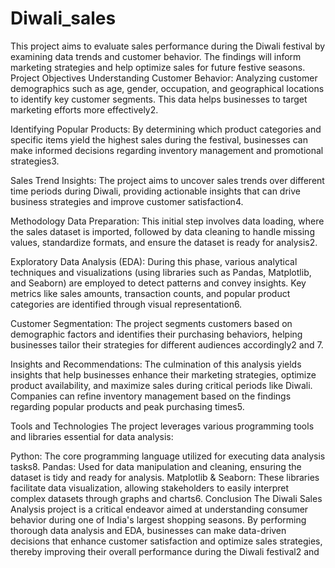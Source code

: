 # Diwali_sales
This project aims to evaluate sales performance during the Diwali festival by examining data trends and customer behavior. The findings will inform marketing strategies and help optimize sales for future festive seasons.
Project Objectives
Understanding Customer Behavior: Analyzing customer demographics such as age, gender, occupation, and geographical locations to identify key customer segments. This data helps businesses to target marketing efforts more effectively2.

Identifying Popular Products: By determining which product categories and specific items yield the highest sales during the festival, businesses can make informed decisions regarding inventory management and promotional strategies3.

Sales Trend Insights: The project aims to uncover sales trends over different time periods during Diwali, providing actionable insights that can drive business strategies and improve customer satisfaction4.

Methodology
Data Preparation: This initial step involves data loading, where the sales dataset is imported, followed by data cleaning to handle missing values, standardize formats, and ensure the dataset is ready for analysis2.

Exploratory Data Analysis (EDA): During this phase, various analytical techniques and visualizations (using libraries such as Pandas, Matplotlib, and Seaborn) are employed to detect patterns and convey insights. Key metrics like sales amounts, transaction counts, and popular product categories are identified through visual representation6.

Customer Segmentation: The project segments customers based on demographic factors and identifies their purchasing behaviors, helping businesses tailor their strategies for different audiences accordingly2 and 7.

Insights and Recommendations: The culmination of this analysis yields insights that help businesses enhance their marketing strategies, optimize product availability, and maximize sales during critical periods like Diwali. Companies can refine inventory management based on the findings regarding popular products and peak purchasing times5.

Tools and Technologies
The project leverages various programming tools and libraries essential for data analysis:

Python: The core programming language utilized for executing data analysis tasks8.
Pandas: Used for data manipulation and cleaning, ensuring the dataset is tidy and ready for analysis.
Matplotlib & Seaborn: These libraries facilitate data visualization, allowing stakeholders to easily interpret complex datasets through graphs and charts6.
Conclusion
The Diwali Sales Analysis project is a critical endeavor aimed at understanding consumer behavior during one of India's largest shopping seasons. By performing thorough data analysis and EDA, businesses can make data-driven decisions that enhance customer satisfaction and optimize sales strategies, thereby improving their overall performance during the Diwali festival2 and 
